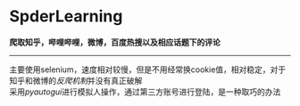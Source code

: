 # SpderLearning
**爬取知乎，哔哩哔哩，微博，百度热搜以及相应话题下的评论**  
___
主要使用selenium，速度相对较慢，但是不用经常换cookie值，相对稳定，对于知乎和微博的*反爬机制*并没有真正破解  
采用*pyautogui*进行模拟人操作，通过第三方账号进行登陆，是一种取巧的办法
